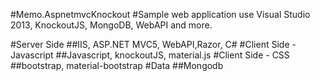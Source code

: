 #Memo.AspnetmvcKnockout
#Sample web application use Visual Studio 2013, KnockoutJS, MongoDB, WebAPI and more.

#Server Side
##IIS, ASP.NET MVC5, WebAPI,Razor, C#
#Client Side - Javascript
##Javascript, knockoutJS, material.js
#Client Side - CSS
##bootstrap, material-bootstrap
#Data
##Mongodb
